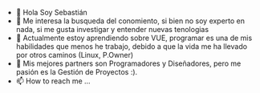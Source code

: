 - 👋 Hola Soy Sebastián
- 👀 Me interesa la busqueda del conomiento, si bien no soy experto en nada, si me gusta investigar y entender nuevas tenologias 
- 🌱 Actualmente estoy aprendiendo sobre VUE, programar es una de mis habilidades que menos he trabajo, debido a que la vida me ha llevado por otros caminos (Linux, P.Owner)
- 💞️ Mis mejores partners son Programadores y Diseñadores, pero me pasión es la Gestión de Proyectos :).
- 📫 How to reach me ...

<!---
Rawwrrh/Rawwrrh is a ✨ special ✨ repository because its `README.md` (this file) appears on your GitHub profile.
You can click the Preview link to take a look at your changes.
--->
